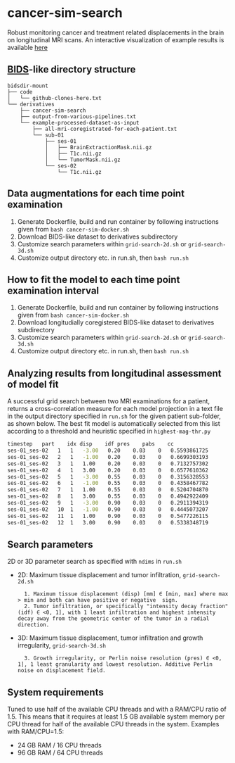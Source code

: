 # cancer-sim-search
Robust monitoring cancer and treatment related displacements in the brain on longitudinal MRI scans. An interactive visualization of example results is available [here](https://cancer-sim.com/)

## [BIDS](https://bids.neuroimaging.io/)-like directory structure
```
bidsdir-mount
├── code
│   └── github-clones-here.txt
└── derivatives
    ├── cancer-sim-search
    ├── output-from-various-pipelines.txt
    └── example-processed-dataset-as-input
        ├── all-mri-coregistrated-for-each-patient.txt
        └── sub-01
            ├── ses-01
            │   ├── BrainExtractionMask.nii.gz
            │   ├── T1c.nii.gz
            │   └── TumorMask.nii.gz
            └── ses-02
                └── T1c.nii.gz
```

## Data augmentations for each time point examination
1. Generate Dockerfile, build and run container by following instructions given from `bash cancer-sim-docker.sh`
2. Download BIDS-like dataset to derivatives subdirectory
3. Customize search parameters within `grid-search-2d.sh` or `grid-search-3d.sh`
4. Customize output directory etc. in run.sh, then `bash run.sh`

## How to fit the model to each time point examination interval
1. Generate Dockerfile, build and run container by following instructions given from `bash cancer-sim-docker.sh`
2. Download longitudially coregistered BIDS-like dataset to derivatives subdirectory
3. Customize search parameters within `grid-search-2d.sh` or `grid-search-3d.sh`
4. Customize output directory etc. in run.sh, then `bash run.sh`

## Analyzing results from longitudinal assessment of model fit
A successful grid search between two MRI examinations for a patient, returns a cross-correlation measure for each model projection in a text file in the output directory specified in `run.sh` for the given patient sub-folder,  as shown below. The best fit model is automatically selected from this list according to a threshold and heuristic specified in `highest-mag-thr.py`
```bash
timestep   part    idx disp    idf pres    pabs    cc
ses-01_ses-02   1   1   -3.00   0.20    0.03    0   0.5593861725
ses-01_ses-02   2   1   -1.00   0.20    0.03    0   0.6699303193
ses-01_ses-02   3   1   1.00    0.20    0.03    0   0.7132757302
ses-01_ses-02   4   1   3.00    0.20    0.03    0   0.6577610362
ses-01_ses-02   5   1   -3.00   0.55    0.03    0   0.3156328553
ses-01_ses-02   6   1   -1.00   0.55    0.03    0   0.4358467782
ses-01_ses-02   7   1   1.00    0.55    0.03    0   0.5204704870
ses-01_ses-02   8   1   3.00    0.55    0.03    0   0.4942922409
ses-01_ses-02   9   1   -3.00   0.90    0.03    0   0.2911394319
ses-01_ses-02   10  1   -1.00   0.90    0.03    0   0.4445073207
ses-01_ses-02   11  1   1.00    0.90    0.03    0   0.5477226115
ses-01_ses-02   12  1   3.00    0.90    0.03    0   0.5338348719
```
## Search parameters
2D or 3D parameter search as specified with `ndims` in `run.sh`
- 2D: Maximum tissue displacement and tumor infiltration, `grid-search-2d.sh`

        1. Maximum tissue displacement (disp) [mm] ∈ [min, max] where max > min and both can have positive or negative  sign.
		2. Tumor infiltration, or specifically "intensity decay fraction" (idf) ∈ <0, 1], with 1 least infiltration and highest intensity decay away from the geometric center of the tumor in a radial direction.

- 3D: Maximum tissue displacement, tumor infiltration and growth irregularity, `grid-search-3d.sh`

		3. Growth irregularity, or Perlin noise resolution (pres) ∈ <0, 1], 1 least granularity and lowest resolution. Additive Perlin noise on displacement field.
		
## System requirements
Tuned to use half of the available CPU threads and with a RAM/CPU ratio of 1.5. This means that it requires at least 1.5 GB available system memory per CPU thread for half of the available CPU threads in the system. Examples with RAM/CPU=1.5:
- 24 GB RAM / 16 CPU threads
- 96 GB RAM / 64 CPU threads
